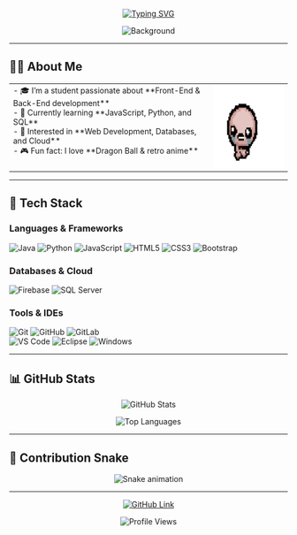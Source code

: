 <!-- Banner animado -->
<p align="center">
  <a href="https://git.io/typing-svg">
    <img src="https://readme-typing-svg.herokuapp.com?font=Fira+Code&size=40&pause=1000&color=13EAF7&center=true&vCenter=true&width=1000&height=80&lines=Welcome+to+my+profile!;I+am+Badr+Belayachi+Ajibilou" alt="Typing SVG" />
  </a>
</p>

<!-- Imagen de fondo -->
<p align="center">
  <img src="https://www.xtrafondos.com/wallpapers/casa-kame-de-dragon-ball-3963.jpg" width="1000" alt="Background" />
</p>

---

## 👨‍💻 About Me
<table>
  <tr>
    <td style="vertical-align: top;">
      - 🎓 I’m a student passionate about **Front-End & Back-End development** <br>
      - 🌱 Currently learning **JavaScript, Python, and SQL** <br>
      - 🚀 Interested in **Web Development, Databases, and Cloud** <br>
      - 🎮 Fun fact: I love **Dragon Ball & retro anime**
    </td>
    <td>
      <img src="descarga.gif" alt="GIF" height="150px">
    </td>
  </tr>
</table>

---

## 🚀 Tech Stack

### Languages & Frameworks  
![Java](https://skillicons.dev/icons?i=java) 
![Python](https://skillicons.dev/icons?i=python) 
![JavaScript](https://skillicons.dev/icons?i=javascript) 
![HTML5](https://skillicons.dev/icons?i=html) 
![CSS3](https://skillicons.dev/icons?i=css) 
![Bootstrap](https://skillicons.dev/icons?i=bootstrap) 

### Databases & Cloud  
![Firebase](https://skillicons.dev/icons?i=firebase) 
![SQL Server](https://img.shields.io/badge/SQL%20Server-CC2927?style=flat-square&logo=microsoft-sql-server&logoColor=ffffff)

### Tools & IDEs  
![Git](https://skillicons.dev/icons?i=git) 
![GitHub](https://skillicons.dev/icons?i=github) 
![GitLab](https://skillicons.dev/icons?i=gitlab)  
![VS Code](https://skillicons.dev/icons?i=vscode) 
![Eclipse](https://skillicons.dev/icons?i=eclipse) 
![Windows](https://skillicons.dev/icons?i=windows) 

---

## 📊 GitHub Stats

<p align="center">
  <img src="https://github-readme-stats.vercel.app/api?username=Badr-afk&show_icons=true&theme=tokyonight" alt="GitHub Stats" />
</p>

<p align="center">
  <img src="https://github-readme-stats.vercel.app/api/top-langs/?username=Badr-afk&layout=compact&theme=tokyonight" alt="Top Languages" />
</p>

---

## 🐍 Contribution Snake
<p align="center">
  <img src="https://github.com/Badr-afk/Badr-afk/blob/output/github-contribution-grid-snake.svg" alt="Snake animation" />
</p>

---

<p align="center">
  <a href="https://github.com/Badr-afk">
    <img src="https://img.shields.io/badge/GitHub-Badr--afk-181717?style=for-the-badge&logo=github" alt="GitHub Link" />
  </a>
</p>

<p align="center">
  <img src="https://komarev.com/ghpvc/?username=Badr-afk&style=flat-square&color=blue" alt="Profile Views" />
</p>
